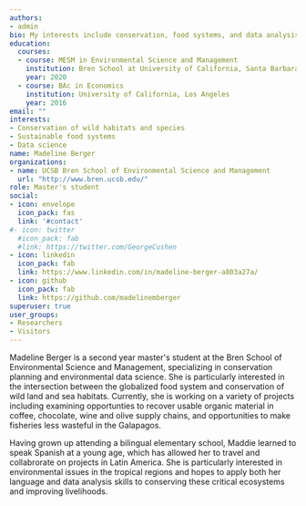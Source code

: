 ```yaml
---
authors:
- admin
bio: My interests include conservation, food systems, and data analysis.
education:
  courses:
  - course: MESM in Environmental Science and Management
    institution: Bren School at University of California, Santa Barbara
    year: 2020
  - course: BAc in Economics
    institution: University of California, Los Angeles
    year: 2016
email: ""
interests:
- Conservation of wild habitats and species
- Sustainable food systems
- Data science
name: Madeline Berger
organizations:
- name: UCSB Bren School of Environmental Science and Management
  url: "http://www.bren.ucsb.edu/"
role: Master's student
social:
- icon: envelope
  icon_pack: fas
  link: '#contact'
#- icon: twitter
  #icon_pack: fab
  #link: https://twitter.com/GeorgeCushen
- icon: linkedin
  icon_pack: fab
  link: https://www.linkedin.com/in/madeline-berger-a803a27a/
- icon: github
  icon_pack: fab
  link: https://github.com/madelinemberger
superuser: true
user_groups:
- Researchers
- Visitors
---
```


Madeline Berger is a second year master's student at the Bren School of Environmental Science and Management, specializing in conservation planning and environmental data science. She is particularly interested in the intersection between the globalized food system and conservation of wild land and sea habitats. Currently, she is working on a variety of projects including examining opportunties to recover usable organic material in coffee, chocolate, wine and olive supply chains, and opportunities to make fisheries less wasteful in the Galapagos. 

Having grown up attending a bilingual elementary school, Maddie learned to speak Spanish at a young age, which has allowed her to travel and collabrorate on projects in Latin America. She is particularly interested in environmental issues in the tropical regions and hopes to apply both her language and data analysis skills to conserving these critical ecosystems and improving livelihoods. 


